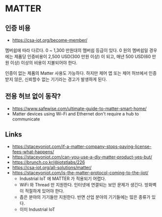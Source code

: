 # MATTER

## 인증 비용
* https://csa-iot.org/become-member/

멤버쉽에 따라 다르다. 0 ~ 1,300 만원대의 멤버쉽 등급이 있다.
0 원의 멤버쉽일 경우에는 제품당 인증비용이 2,500 USD(300 만원 이상) 이 되고,
매년 500 USD(60 만원 이상) 이상의 비용이 지불되어야 한다.

인증이 없는 제품의 Matter 사용도 가능하다.
하지만 제어 앱 또는 제어 허브에서 인증 받지 않은, 신뢰할수 없는 기기라는 경고가 발생하게 된다.

## 전용 허브 없이 동작?
* https://www.safewise.com/ultimate-guide-to-matter-smart-home/
* Matter devices using Wi-Fi and Ethernet don't require a hub to communicate

## Links
* https://staceyoniot.com/if-a-matter-company-stops-paying-license-fees-what-happens/
* https://staceyoniot.com/can-you-use-a-diy-matter-product-yes-but/
* https://brunch.co.kr/@iotstlabs/226
* https://csa-iot.org/all-solutions/matter/
* https://staceyoniot.com/is-the-matter-protocol-coming-to-the-iiot/
  * Industrial IoT 에 MATTER 가 적용되기 어렵다.
  * WiFi 와 Thread 만 지원한다. 인터넷에 연결되는 보안 문제가 생긴다. 방화벽이 적절하게 있어야 한다.
  * 좁은 분야의 기기들만 지원한다. 반면 산업 분야의 기기들에는 많은 종류가 있다.
  * 이미 Industrial IoT 
